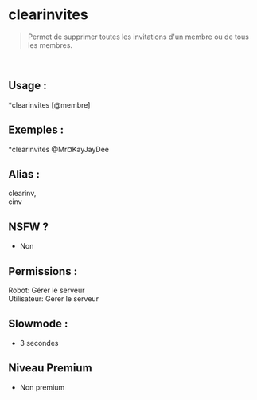 # clearinvites

> Permet de supprimer toutes les invitations d'un membre ou de tous les membres.

<br>

## Usage :

*clearinvites [@membre]

## Exemples :

*clearinvites @Mr¤KayJayDee

## Alias :

clearinv,
<br>cinv

## NSFW ?

- Non

## Permissions :

Robot: Gérer le serveur
<br>
Utilisateur: Gérer le serveur

## Slowmode :

- 3 secondes

## Niveau Premium

- Non premium